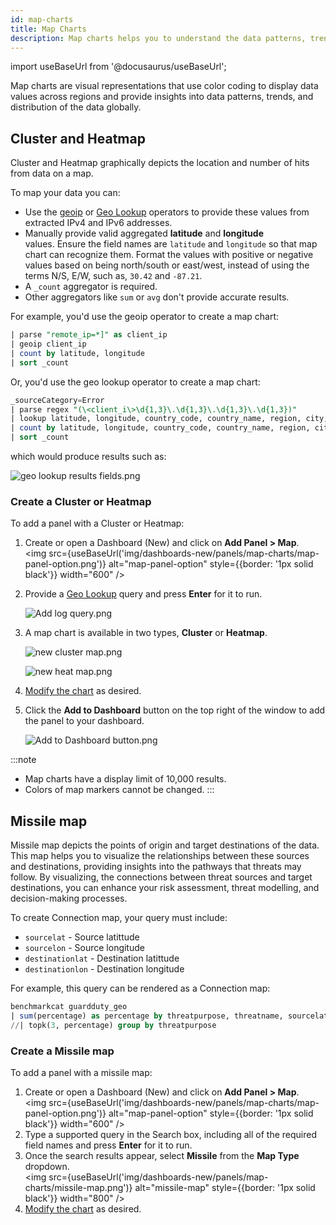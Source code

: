 ```yaml
---
id: map-charts
title: Map Charts
description: Map charts helps you to understand the data patterns, trends, and distribution of the data globally.
---
```

import useBaseUrl from '@docusaurus/useBaseUrl';

Map charts are visual representations that use color coding to display data values across regions and provide insights into data patterns, trends, and distribution of the data globally.

## Cluster and Heatmap

Cluster and Heatmap graphically depicts the location and number of hits from data on a map. 

To map your data you can: 

* Use the [geoip](/docs/search/search-query-language/search-operators/geoip) or [Geo Lookup](/docs/search/search-query-language/search-operators/geo-lookup-map) operators to provide these values from extracted IPv4 and IPv6 addresses.
* Manually provide valid aggregated **latitude** and **longitude** values. Ensure the field names are `latitude` and `longitude` so that map chart can recognize them. Format the values with positive or negative values based on being north/south or east/west, instead of using the terms N/S, E/W, such as, `30.42` and `-87.21`.
* A `_count` aggregator is required. 
* Other aggregators like `sum` or `avg` don't provide accurate results. 

For example, you'd use the geoip operator to create a map chart:

```sql
| parse "remote_ip=*]" as client_ip
| geoip client_ip
| count by latitude, longitude
| sort _count
```

Or, you'd use the geo lookup operator to create a map chart:

```sql
_sourceCategory=Error
| parse regex "(\<client_i\>\d{1,3}\.\d{1,3}\.\d{1,3}\.\d{1,3})"
| lookup latitude, longitude, country_code, country_name, region, city, postal_code from geo://location on ip = client_ip
| count by latitude, longitude, country_code, country_name, region, city, postal_code
| sort _count
```

which would produce results such as:

![geo lookup results fields.png](/img/dashboards-new/panels/map-charts/geo-lookup-results-fields.png)

### Create a Cluster or Heatmap

To add a panel with a Cluster or Heatmap:

1. Create or open a Dashboard (New) and click on **Add Panel > Map**. <br/><img src={useBaseUrl('img/dashboards-new/panels/map-charts/map-panel-option.png')} alt="map-panel-option" style={{border: '1px solid black'}} width="600" /> 
1. Provide a [Geo Lookup](/docs/search/search-query-language/search-operators/geo-lookup-map) query and press **Enter** for it to run.

    ![Add log query.png](/img/dashboards-new/create-dashboard-new/Add-log-query.png)

1. A map chart is available in two types, **Cluster** or **Heatmap**.  

    ![new cluster map.png](/img/dashboards-new/panels/map-charts/new-cluster-map.png)  

    ![new heat map.png](/img/dashboards-new/panels/map-charts/new-heat-map.png)

1. [Modify the chart](/docs/dashboards-new/panels/modify-chart) as desired.

1. Click the **Add to Dashboard** button on the top right of the window to add the panel to your dashboard.  

    ![Add to Dashboard button.png](/img/dashboards-new/create-dashboard-new/Add-to-Dashboard-button.png)


:::note
* Map charts have a display limit of 10,000 results.
* Colors of map markers cannot be changed.
:::

## Missile map

Missile map depicts the points of origin and target destinations of the data. This map helps you to visualize the relationships between these sources and destinations, providing insights into the pathways that threats may follow. By visualizing, the connections between threat sources and target destinations, you can enhance your risk assessment, threat modelling, and decision-making processes.

To create Connection map, your query must include:

- `sourcelat` - Source latittude
- `sourcelon` - Source longitude 
- `destinationlat` - Destination latittude 
- `destinationlon` - Destination longitude 

For example, this query can be rendered as a Connection map:

```sql
benchmarkcat guardduty_geo
| sum(percentage) as percentage by threatpurpose, threatname, sourcelat, sourcelon, destinationlat, destinationlon
//| topk(3, percentage) group by threatpurpose
```

### Create a Missile map

To add a panel with a missile map:

1. Create or open a Dashboard (New) and click on **Add Panel > Map**. <br/><img src={useBaseUrl('img/dashboards-new/panels/map-charts/map-panel-option.png')} alt="map-panel-option" style={{border: '1px solid black'}} width="600" /> 
1. Type a supported query in the Search box, including all of the required field names and press **Enter** for it to run.
1. Once the search results appear, select **Missile** from the **Map Type** dropdown. <br/><img src={useBaseUrl('img/dashboards-new/panels/map-charts/missile-map.png')} alt="missile-map" style={{border: '1px solid black'}} width="800" /> 
1. [Modify the chart](/docs/dashboards-new/panels/modify-chart) as desired.

